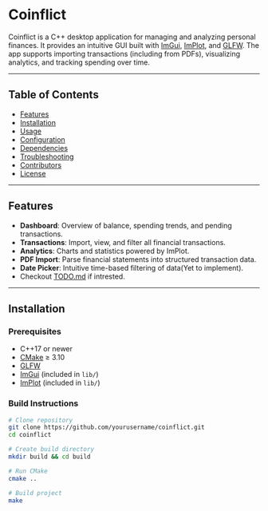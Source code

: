 # Coinflict

Coinflict is a C++ desktop application for managing and analyzing personal finances. It provides an intuitive GUI built with [ImGui](https://github.com/ocornut/imgui), [ImPlot](https://github.com/epezent/implot), and [GLFW](https://www.glfw.org/). The app supports importing transactions (including from PDFs), visualizing analytics, and tracking spending over time.

---

## Table of Contents
- [Features](#features)  
- [Installation](#installation)  
- [Usage](#usage)  
- [Configuration](#configuration)  
- [Dependencies](#dependencies)  
- [Troubleshooting](#troubleshooting)  
- [Contributors](#contributors)  
- [License](#license)  

---

## Features
- **Dashboard**: Overview of balance, spending trends, and pending transactions.  
- **Transactions**: Import, view, and filter all financial transactions.  
- **Analytics**: Charts and statistics powered by ImPlot.  
- **PDF Import**: Parse financial statements into structured transaction data.  
- **Date Picker**: Intuitive time-based filtering of data(Yet to implement).  
- Checkout [TODO.md](TODO.md) if intrested.
---

## Installation

### Prerequisites
- C++17 or newer  
- [CMake](https://cmake.org/) ≥ 3.10  
- [GLFW](https://www.glfw.org/)  
- [ImGui](https://github.com/ocornut/imgui) (included in `lib/`)  
- [ImPlot](https://github.com/epezent/implot) (included in `lib/`)  

### Build Instructions
```bash
# Clone repository
git clone https://github.com/yourusername/coinflict.git
cd coinflict

# Create build directory
mkdir build && cd build

# Run CMake
cmake ..

# Build project
make

